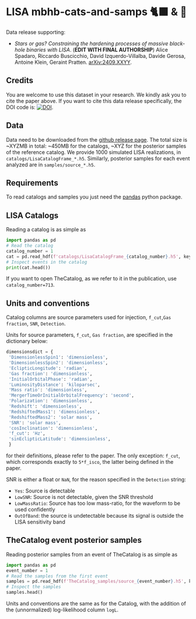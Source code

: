 # LISA mbhb-cats-and-samps 🐈‍⬛ & 🌽

Data release supporting:
- _Stars or gas? Constraining the hardening processes of massive black-hole binaries with LISA_. 
(**EDIT WITH FINAL AUTHORSHIP**)
Alice Spadaro, Riccardo Buscicchio, David Izquerdo-Villalba, Davide Gerosa, Antoine Klein, Geraint Pratten. [arXiv:2409.XXYY](https://arxiv.org/abs/2409.XXYY).

## Credits

You are welcome to use this dataset in your research. We kindly ask you to cite the paper above. 
If you want to cite this data release specifically, the DOI code is: [![DOI](https://zenodo.org/badge/DOI/XX.YYYY/zenodo.XXYYWWZ.svg)](https://doi.org/XX.YYYY/zenodo.XXYYWWZ).


## Data

Data need to be downloaded from the [github release page](https://github.com/RiccardoBuscicchio/lisa-mbhb-catalogs/releases). 
The total size is ~XYZMB in total: ~450MB for the catalogs, ~XYZ for the posterior samples of the reference catalog.
We provide 1000 simulated LISA realizations, in `catalogs/LisaCatalogFrame_*.h5`.
Similarly, posterior samples for each event analyzed are in `samples/source_*.h5`.
  

## Requirements
To read catalogs and samples you just need the [pandas](https://pandas.pydata.org/) python package. 

## LISA Catalogs

Reading a catalog is as simple as 

```python
import pandas as pd
# Read the catalog
catalog_number = 1
cat = pd.read_hdf(f'catalogs/LisaCatalogFrame_{catalog_number}.h5', key='events')
# Inspect events in the catalog
print(cat.head())
``` 

If you want to open TheCatalog, as we refer to it in the publication, use `catalog_number=713`.

## Units and conventions

Catalog columns are source parameters used for injection, `f_cut`,`Gas fraction`, `SNR`, `Detection`.

Units for source parameters, `f_cut`, `Gas fraction`, are specified in the dictionary below:
```python
dimensionsdict = {
 'DimensionlessSpin1': 'dimensionless',
 'DimensionlessSpin2': 'dimensionless',
 'EclipticLongitude': 'radian',
 'Gas fraction': 'dimensionless',
 'InitialOrbitalPhase': 'radian',
 'LuminosityDistance': 'kiloparsec',
 'Mass ratio': 'dimensionless',
 'MergerTimeOrInitialOrbitalFrequency': 'second',
 'Polarization': 'dimensionless',
 'Redshift': 'dimensionless',
 'RedshiftedMass1': 'dimensionless',
 'RedshiftedMass2': 'solar mass',
 'SNR': 'solar mass',
 'cosInclination': 'dimensionless',
 'f_cut': 'Hz',
 'sinEclipticLatitude': 'dimensionless',
 }
 ```
 for their definitions, please refer to the paper. 
The only exception: `f_cut`, which corresponds exactly to `5*f_isco`, the latter being defined in the paper. 

 SNR is either a float or `NaN`, for the reason specified in the `Detection` string:
 - `Yes`: Source is detectable
 - `LowSNR`: Source is not detectable, given the SNR threshold
 - `LowMassRatio`: Source has too low mass-ratio, for the waveform to be used confidently
 - `OutOfBand`: the source is undetectable because its signal is outside the LISA sensitivity band


## TheCatalog event posterior samples

Reading posterior samples from an event of TheCatalog is as simple as 

```python
import pandas as pd
event_number = 1
# Read the samples from the first event 
samples = pd.read_hdf(f'TheCatalog_samples/source_{event_number}.h5', key='samples')
# Inspect the samples
samples.head()
```

Units and conventions are the same as for the Catalog, with the addition of the (unnormalized) log-likelihood column `logL`.
